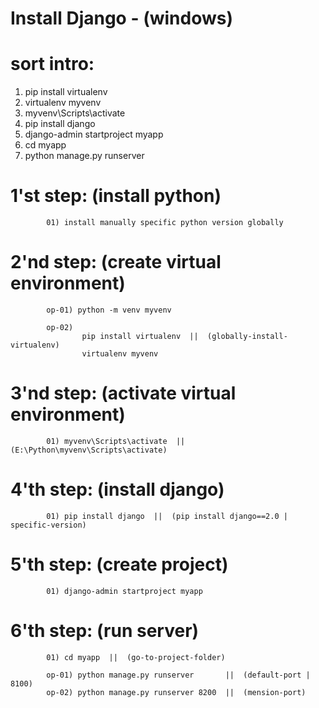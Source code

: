 # Install Django - (windows)


sort intro:
=============
01) pip install virtualenv
02) virtualenv myvenv
03) myvenv\Scripts\activate
04) pip install django
05) django-admin startproject myapp
06) cd myapp
07) python manage.py runserver


1'st step: (install python)
==========
			01) install manually specific python version globally

2'nd step: (create virtual environment)
==========
			op-01) python -m venv myvenv
			
			op-02)
					pip install virtualenv  ||  (globally-install-virtualenv)
					virtualenv myvenv
					
3'nd step: (activate virtual environment)
==========
			01) myvenv\Scripts\activate  ||  (E:\Python\myvenv\Scripts\activate)
			
			
4'th step: (install django)
==========
			01) pip install django  ||  (pip install django==2.0 | specific-version)
			
5'th step: (create project)
==========
			01) django-admin startproject myapp
			
6'th step: (run server)
==========
			01) cd myapp  ||  (go-to-project-folder)
			
			op-01) python manage.py runserver       ||  (default-port | 8100)
			op-02) python manage.py runserver 8200  ||  (mension-port)
			
